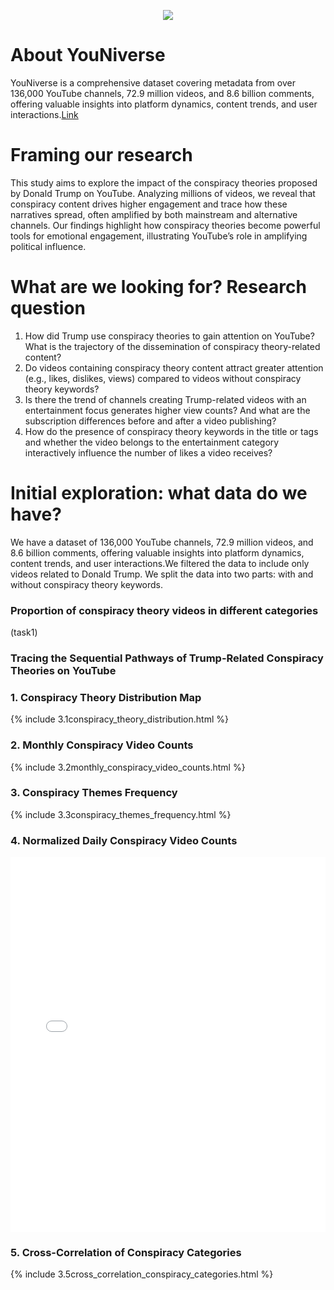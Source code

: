 	
<p align="center">
	<a href="https://postimg.cc/dL9WhCRB">
  		<img img src="https://i.postimg.cc/jdpBkQLG/ada-group-project-spaghetti-carbonada.png">
	</a>
</p>






<!-- [![ada-group-project-spaghetti-carbonada.png](https://i.postimg.cc/jdpBkQLG/ada-group-project-spaghetti-carbonada.png)](https://postimg.cc/dL9WhCRB) -->


# About YouNiverse
YouNiverse is a comprehensive dataset covering metadata from over 136,000 YouTube channels, 72.9 million videos, and 8.6 billion comments, offering valuable insights into platform dynamics, content trends, and user interactions.[Link](https://github.com/epfl-dlab/YouNiverse/tree/master)









# Framing our research


This study aims to explore the impact of the conspiracy theories proposed by Donald Trump on YouTube. Analyzing millions of videos, we reveal that conspiracy content drives higher engagement and trace how these narratives spread, often amplified by both mainstream and alternative channels. Our findings highlight how conspiracy theories become powerful tools for emotional engagement, illustrating YouTube’s role in amplifying political influence.





# What are we looking for? Research question


1. How did Trump use conspiracy theories to gain attention on YouTube? What is the trajectory of the dissemination of conspiracy theory-related content?
2. Do videos containing conspiracy theory content attract greater attention (e.g., likes, dislikes, views) compared to videos without conspiracy theory keywords?
3. Is there the trend of channels creating Trump-related videos with an entertainment focus generates higher view counts? And what are the subscription differences before and after a video publishing?
4. How do the presence of conspiracy theory keywords in the title or tags and whether the video belongs to the entertainment category interactively influence the number of likes a video receives?


# Initial exploration: what data do we have?

We have a dataset of 136,000 YouTube channels, 72.9 million videos, and 8.6 billion comments, offering valuable insights into platform dynamics, content trends, and user interactions.We filtered the data to include only videos related to Donald Trump. We split the data into two parts: with and without conspiracy theory keywords.

### Proportion of conspiracy theory videos in different categories
(task1)


### Tracing the Sequential Pathways of Trump-Related Conspiracy Theories on YouTube



### 1. Conspiracy Theory Distribution Map
{% include 3.1conspiracy_theory_distribution.html %}

### 2. Monthly Conspiracy Video Counts
{% include 3.2monthly_conspiracy_video_counts.html %}

### 3. Conspiracy Themes Frequency
{% include 3.3conspiracy_themes_frequency.html %}

### 4. Normalized Daily Conspiracy Video Counts
<iframe src="/_includes/3.4normalized_daily_conspiracy_video_counts.html" width="100%" height="600px" frameborder="0"></iframe>


### 5. Cross-Correlation of Conspiracy Categories
{% include 3.5cross_correlation_conspiracy_categories.html %}
